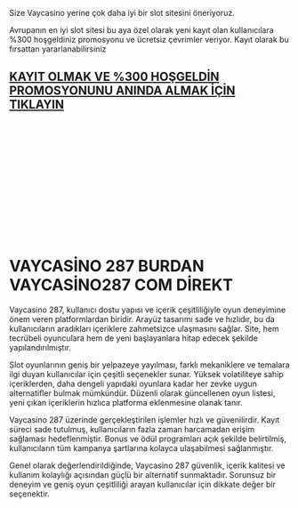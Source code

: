 Size Vaycasino yerine çok daha iyi bir slot sitesini öneriyoruz.

Avrupanın en iyi slot sitesi bu aya özel olarak yeni kayıt olan kullanıcılara %300 hoşgeldiniz promosyonu ve ücretsiz çevrimler veriyor. Kayıt olarak bu fırsattan yararlanabilirsiniz

## [KAYIT OLMAK VE %300 HOŞGELDİN PROMOSYONUNU ANINDA ALMAK İÇİN TIKLAYIN](http://1.shor.tn/vay5)

<br>
<br>
<br>
<br>
<br>
<br>
<br>
<br>
<br>
<br>
<br>
<br>

# VAYCASİNO 287 BURDAN VAYCASİNO287 COM DİREKT

Vaycasino 287, kullanıcı dostu yapısı ve içerik çeşitliliğiyle oyun deneyimine önem veren platformlardan biridir. Arayüz tasarımı sade ve hızlıdır, bu da kullanıcıların aradıkları içeriklere zahmetsizce ulaşmasını sağlar. Site, hem tecrübeli oyunculara hem de yeni başlayanlara hitap edecek şekilde yapılandırılmıştır.

Slot oyunlarının geniş bir yelpazeye yayılması, farklı mekaniklere ve temalara ilgi duyan kullanıcılar için çeşitli seçenekler sunar. Yüksek volatiliteye sahip içeriklerden, daha dengeli yapıdaki oyunlara kadar her zevke uygun alternatifler bulmak mümkündür. Düzenli olarak güncellenen oyun listesi, yeni çıkan içeriklerin hızlıca platforma eklenmesine olanak tanır.

Vaycasino 287 üzerinde gerçekleştirilen işlemler hızlı ve güvenilirdir. Kayıt süreci sade tutulmuş, kullanıcıların fazla zaman harcamadan erişim sağlaması hedeflenmiştir. Bonus ve ödül programları açık şekilde belirtilmiş, kullanıcıların tüm kampanya şartlarına kolayca ulaşabilmesi sağlanmıştır.

Genel olarak değerlendirildiğinde, Vaycasino 287 güvenlik, içerik kalitesi ve kullanım kolaylığı açısından güçlü bir alternatif sunmaktadır. Sorunsuz bir deneyim ve geniş oyun çeşitliliği arayan kullanıcılar için dikkate değer bir seçenektir.
